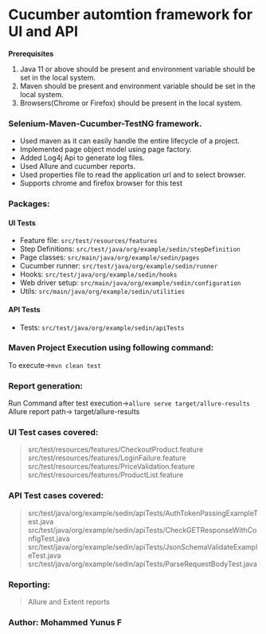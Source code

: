 # Cucumber automtion framework for UI and API

**Prerequisites**

1. Java 11 or above should be present and environment variable should be set in the local system.
2. Maven should be present and environment variable should be set in the local system.
3. Browsers(Chrome or Firefox) should be present in the local system.

### Selenium-Maven-Cucumber-TestNG framework.

* Used maven as it can easily handle the entire lifecycle of a project.
* Implemented page object model using page factory.
* Added Log4j Api to generate log files.
* Used Allure and cucumber reports.
* Used properties file to read the application url and to select browser.
* Supports chrome and firefox browser for this test

### Packages:

#### UI Tests

* Feature file: `src/test/resources/features`
* Step Definitions: `src/test/java/org/example/sedin/stepDefinition`
* Page classes: `src/main/java/org/example/sedin/pages`
* Cucumber runner: `src/test/java/org/example/sedin/runner`
* Hooks: `src/test/java/org/example/sedin/hooks`
* Web driver setup: `src/main/java/org/example/sedin/configuration`
* Utils: `src/main/java/org/example/sedin/utilities`

#### API Tests

* Tests: `src/test/java/org/example/sedin/apiTests`

### Maven Project Execution using following command:

To execute->`mvn clean test`

### Report generation:

Run Command after test execution->`allure serve target/allure-results
`  
Allure report path-> target/allure-results

### UI Test cases covered:

> src/test/resources/features/CheckoutProduct.feature
> src/test/resources/features/LoginFailure.feature
> src/test/resources/features/PriceValidation.feature  
> src/test/resources/features/ProductList.feature

### API Test cases covered:

> src/test/java/org/example/sedin/apiTests/AuthTokenPassingExampleTest.java
> src/test/java/org/example/sedin/apiTests/CheckGETResponseWithConfigTest.java
> src/test/java/org/example/sedin/apiTests/JsonSchemaValidateExampleTest.java
> src/test/java/org/example/sedin/apiTests/ParseRequestBodyTest.java

### Reporting:

> Allure and Extent reports

### Author: Mohammed Yunus F

